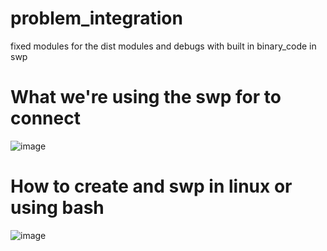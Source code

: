 # problem_integration
fixed modules for the dist modules and debugs with built in binary_code in swp

# What we're using the swp for to connect
![image](https://github.com/1proprogrammerchant/problem_integration/assets/126305902/e31a1875-1606-4af5-833e-a1c1937bfe4b)
# How to create and swp in linux or using bash
![image](https://github.com/1proprogrammerchant/problem_integration/assets/126305902/1e05b917-8c44-4c30-9bb8-2eb70447a7a6)
